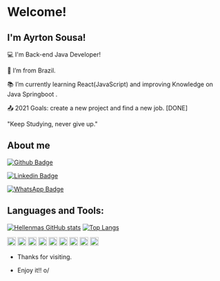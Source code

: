 # Welcome!

 

## I'm Ayrton Sousa!

 

:computer: I'm Back-end Java Developer!

:house_with_garden: I’m from Brazil.

:books: I’m currently learning React(JavaScript) and improving Knowledge on Java Springboot .

:outbox_tray: 2021 Goals: create a new project and find a new job. [DONE]


"Keep Studying, never give up."
 

## About me

[![Github Badge](https://img.shields.io/badge/-Github-000?style=flat-square&logo=Github&logoColor=white&link=https://github.com/ec-ayrton/)](https://github.com/ec-ayrton/)

[![Linkedin Badge](https://img.shields.io/badge/-LinkedIn-blue?style=flat-square&logo=Linkedin&logoColor=white&link=https://www.linkedin.com/in/ayrton-sousa-249053176)](https://www.linkedin.com/in/ayrton-sousa-249053176)

[![WhatsApp Badge](https://img.shields.io/badge/WhatsApp-25D366?style=for-the-badge&logo=whatsapp&logoColor=white&link=https://api.whatsapp.com/send?phone=5588996095813)](link=https://api.whatsapp.com/send?phone=5588996095813)


## Languages and Tools:
[![Hellenmas GitHub stats](https://github-readme-stats.vercel.app/api?username=ec-ayrton)](https://github.com/ec-ayrton/github-readme-stats)
[![Top Langs](https://github-readme-stats.vercel.app/api/top-langs/?username=ec-ayrton&layout=compact)](https://github.com/ec-ayrton/github-readme-stats)

<code><img height="20" src="https://img.shields.io/badge/Java-ED8B00?style=for-the-badge&logo=java&logoColor=white"></code>
<code><img height="20" src="https://img.shields.io/badge/Spring-6DB33F?style=for-the-badge&logo=spring&logoColor=white"></code>
<code><img height="20" src="https://img.shields.io/badge/MySQL-00000F?style=for-the-badge&logo=mysql&logoColor=white"></code>
<code><img height="20" src="https://img.shields.io/badge/PostgreSQL-316192?style=for-the-badge&logo=postgresql&logoColor=white"></code>
<code><img height="20" src="https://img.shields.io/badge/Postman-FF6C37?style=for-the-badge&logo=Postman&logoColor=white"></code>
<code><img height="20" src="https://img.shields.io/badge/Git-F05032?style=for-the-badge&logo=git&logoColor=white"></code>
<code><img height="20" src="https://img.shields.io/badge/JavaScript-323330?style=for-the-badge&logo=javascript&logoColor=F7DF1E"></code>
<code><img height="20" src="https://img.shields.io/badge/HTML-239120?style=for-the-badge&logo=html5&logoColor=white"></code>
<code><img height="20" src="https://img.shields.io/badge/CSS-239120?&style=for-the-badge&logo=css3&logoColor=white"></code>



- Thanks for visiting.

- Enjoy it!! o/

